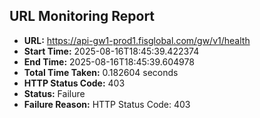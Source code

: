 ## URL Monitoring Report

- **URL:** https://api-gw1-prod1.fisglobal.com/gw/v1/health
- **Start Time:** 2025-08-16T18:45:39.422374
- **End Time:** 2025-08-16T18:45:39.604978
- **Total Time Taken:** 0.182604 seconds
- **HTTP Status Code:** 403
- **Status:** Failure
- **Failure Reason:** HTTP Status Code: 403
